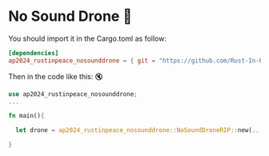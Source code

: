 # No Sound Drone :shushing_face:
  
  You should import it in the Cargo.toml as follow:  

  ```toml
  [dependencies]
  ap2024_rustinpeace_nosounddrone = { git = "https://github.com/Rust-In-Peace-AP/No-Sound-Drone.git" }
  ```

  Then in the code like this: :mute:

  ```rust
  use ap2024_rustinpeace_nosounddrone;
  ...
  
  fn main(){
  
    let drone = ap2024_rustinpeace_nosounddrone::NoSoundDroneRIP::new(...);
  
  }
  
  
